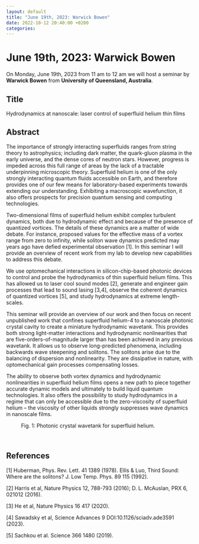 ```yaml
---
layout: default
title: "June 19th, 2023: Warwick Bowen"
date: 2022-10-12 20:40:00 +0200
categories:
---
```


# June 19th, 2023: Warwick Bowen

On Monday, June 19th, 2023 from 11 am to 12 am we will host a seminar by **Warwick Bowen** from **University of Queensland, Australia**. 

## Title

Hydrodynamics at nanoscale: laser control of superfluid helium thin films

## Abstract 

The importance of strongly interacting superfluids ranges from string theory to astrophysics; including dark matter, the quark-gluon plasma in the early universe, and the dense cores of neutron stars. However, progress is impeded across this full range of areas by the lack of a tractable underpinning microscopic theory. Superfluid helium is one of the only strongly interacting quantum fluids accessible on Earth, and therefore provides one of our few means for laboratory-based experiments towards extending our understanding. Exhibiting a macroscopic wavefunction, it also offers prospects for precision quantum sensing and computing technologies.
 
Two-dimensional films of superfluid helium exhibit complex turbulent dynamics, both due to hydrodynamic effect and because of the presence of quantized vortices. The details of these dynamics are a matter of wide debate. For instance, proposed values for the effective mass of a vortex range from zero to infinity, while soliton wave dynamics predicted may years ago have defied experimental observation [1]. In this seminar I will provide an overview of recent work from my lab to develop new capabilities to address this debate. 

We use optomechanical interactions in silicon-chip-based photonic devices to control and probe the hydrodynamics of thin superfluid helium films. This has allowed us to laser cool sound modes [2], generate and engineer gain processes that lead to sound lasing [3,4], observe the coherent dynamics of quantized vortices [5], and study hydrodynamics at extreme length-scales.

This seminar will provide an overview of our work and then focus on recent unpublished work that confines superfluid helium-4 to a nanoscale photonic crystal cavity to create a miniature hydrodynamic wavetank. This provides both strong light-matter interactions and hydrodynamic nonlinearities that are five-orders-of-magnitude larger than has been achieved in any previous wavetank. It allows us to observe long-predicted phenomena, including backwards wave steepening and solitons. The solitons arise due to the balancing of dispersion and nonlinearity. They are dissipative in nature, with optomechanical gain processes compensating losses.

The ability to observe both vortex dynamics and hydrodynamic nonlinearities in superfluid helium films opens a new path to piece together accurate dynamic models and ultimately to build liquid quantum technologies. It also offers the possibility to study hydrodynamics in a regime that can only be accessible due to the zero-viscosity of superfluid helium – the viscosity of other liquids strongly suppresses wave dynamics in nanoscale films.


<figure>
  <img src="{{site.baseurl}}/assets/images/image_bowen.png" alt="">
  <figcaption>Fig. 1: Photonic crystal wavetank for superfluid helium.</figcaption>
</figure>

<br>

## References

[1] Huberman, Phys. Rev. Lett. 41 1389 (1978). Ellis & Luo, Third Sound: Where are the solitons? J. Low Temp. Phys. 89 115 (1992).

[2] Harris et al, Nature Physics 12, 788-793 (2016); D. L. McAuslan, PRX 6, 021012 (2016).

[3] He et al, Nature Physics 16 417 (2020).

[4] Sawadsky et al, Science Advances 9 DOI:10.1126/sciadv.ade3591 (2023).

[5] Sachkou et al. Science 366 1480 (2019).







